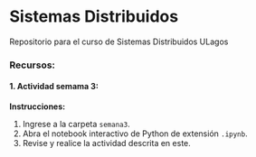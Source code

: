 # Sistemas Distribuidos
Repositorio para el curso de Sistemas Distribuidos ULagos

### Recursos:

#### 1. Actividad semama 3: 

**Instrucciones:**

1. Ingrese a la carpeta `semana3`.
2. Abra el notebook interactivo de Python de extensión `.ipynb`.
3. Revise y realice la actividad descrita en este.
